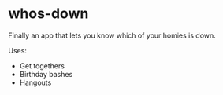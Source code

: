# whos-down

Finally an app that lets you know which of your homies is down.

Uses:
- Get togethers
- Birthday bashes
- Hangouts
